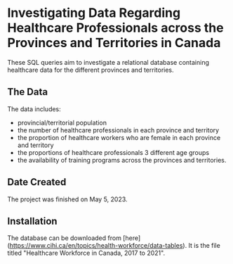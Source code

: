 # Investigating Data Regarding Healthcare Professionals across the Provinces and Territories in Canada

These SQL queries aim to investigate a relational database containing healthcare data for the different provinces and territories.  

## The Data

The data includes:
- provincial/territorial population
- the number of healthcare professionals in each province and territory
- the proportion of healthcare workers who are female in each province and territory
- the proportions of healthcare professionals 3 different age groups
- the availability of training programs across the provinces and territories.

## Date Created

The project was finished on May 5, 2023.

## Installation

The database can be downloaded from [here] (https://www.cihi.ca/en/topics/health-workforce/data-tables).  It is the file titled "Healthcare Workforce in Canada, 2017 to 2021".
 